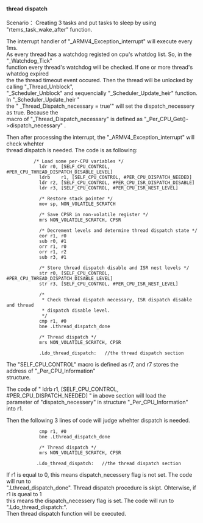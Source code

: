 #### thread dispatch
   Scenario： Creating 3 tasks and put tasks to sleep by using "rtems_task_wake_after" function. 
     
   The interrupt handler of "_ARMV4_Exception_interrupt" will execute every 1ms.  
     As every thread has a watchdog registed on cpu's whatdog list. So, in the "_Watchdog_Tick"    
     function every thread's  watchdog will be checked. If one or more thread's whatdog expired   
     the the thread timeout event occured. Then the thread will be unlocked by calling "_Thread_Unblock",   
     "_Scheduler_Unblock" and sequencially "_Scheduler_Update_heir" function.  In "_Scheduler_Update_heir "   
     the  " _Thread_Dispatch_necessary = true'" will set the dispatch_necessery as true. Because the   
     macro of "_Thread_Dispatch_necessary" is defined as "_Per_CPU_Get()->dispatch_necessary" .    
     
   Then after processing the interrupt, the "_ARMV4_Exception_interrupt" will check whehter    
   thread dispatch is needed. The code is as following:      
```      
          /* Load some per-CPU variables */
            ldr	r0, [SELF_CPU_CONTROL, #PER_CPU_THREAD_DISPATCH_DISABLE_LEVEL] 
            ldrb	r1, [SELF_CPU_CONTROL, #PER_CPU_DISPATCH_NEEDED]  
            ldr	r2, [SELF_CPU_CONTROL, #PER_CPU_ISR_DISPATCH_DISABLE]
            ldr	r3, [SELF_CPU_CONTROL, #PER_CPU_ISR_NEST_LEVEL]

            /* Restore stack pointer */
            mov	sp, NON_VOLATILE_SCRATCH

            /* Save CPSR in non-volatile register */
            mrs	NON_VOLATILE_SCRATCH, CPSR

            /* Decrement levels and determine thread dispatch state */
            eor	r1, r0
            sub	r0, #1
            orr	r1, r0
            orr	r1, r2
            sub	r3, #1

            /* Store thread dispatch disable and ISR nest levels */
            str	r0, [SELF_CPU_CONTROL, #PER_CPU_THREAD_DISPATCH_DISABLE_LEVEL]
            str	r3, [SELF_CPU_CONTROL, #PER_CPU_ISR_NEST_LEVEL]

            /*
             * Check thread dispatch necessary, ISR dispatch disable and thread
             * dispatch disable level.
             */
            cmp	r1, #0
            bne	.Lthread_dispatch_done

            /* Thread dispatch */
            mrs	NON_VOLATILE_SCRATCH, CPSR    
            
            .Ldo_thread_dispatch:   //the thread dispatch section 
```       
  The "SELF_CPU_CONTROL" macro is defined as r7, and r7 stores the address of "_Per_CPU_Information"   
  structure. 
     
  The code of "   ldrb	r1, [SELF_CPU_CONTROL, #PER_CPU_DISPATCH_NEEDED]   " in above section will load the   
  parameter of "dispatch_necessery" in structure "_Per_CPU_Information" into r1. 
    
  Then the following 3 lines of code will judge whehter dispatch is needed.    
``` 
            cmp	r1, #0
            bne	.Lthread_dispatch_done

            /* Thread dispatch */
            mrs	NON_VOLATILE_SCRATCH, CPSR    
            
           .Ldo_thread_dispatch:   //the thread dispatch section  
```     
  
  If r1 is equal to 0, this means dispatch_necessery flag is not set.  The code will run to    
  ".Lthread_dispatch_done". Thread dispatch procedure is skipt. Ohterwise, if r1 is queal to 1   
  this means the dispatch_necessery flag is set. The code will run to ".Ldo_thread_dispatch:".   
  Then thread dispatch function will be executed.   
  
    
